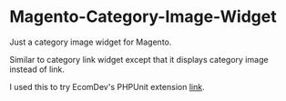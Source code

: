 Magento-Category-Image-Widget
=============================

Just a category image widget for Magento.

Similar to category link widget except that it displays category image instead of link. 

I used this to try EcomDev's PHPUnit extension <a href="https://github.com/EcomDev/EcomDev_PHPUnit">link</a>.
